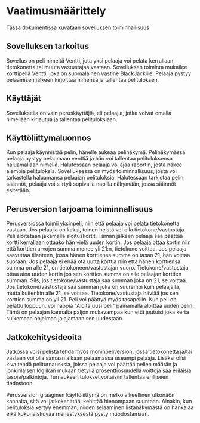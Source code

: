 # Vaatimusmäärittely

Tässä dokumentissa kuvataan sovelluksen toiminnallisuus

## Sovelluksen tarkoitus

Sovellus on peli nimeltä Ventti, jota yksi pelaaja voi pelata kerrallaan tietokonetta tai muuta vastustajaa vastaan.
Sovelluksen toiminta mukailee korttipeliä Ventti, joka on suomalainen vastine BlackJackille. Pelaaja pystyy
pelaamisen jälkeen kirjoittaa nimensä ja tallentaa pelituloksen.

## Käyttäjät

Sovelluksella on vain peruskäyttäjiä, eli pelaajia, jotka voivat omalla nimellään kirjautua ja tallentaa
pelituloksiaan. 


## Käyttöliittymäluonnos

Kun pelaaja käynnistää pelin, hänelle aukeaa pelinäkymä. Pelinäkymässä pelaaja pystyy pelaamaan venttiä ja hän voi
tallentaa pelituloksensa haluamallaan nimellä. Halutessaan pelaaja voi ajaa raportin, josta näkee aiempia pelituloksia. 
Sovelluksessa on myös toiminnallisuus, josta voi tarkastella haluamansa pelaajan pelituloksia. Halutessaan tarkistaa
pelin säännöt, pelaaja voi siirtyä sopivalla napilla näkymään, jossa säännöt esitetään.

## Perusversion tarjoama toiminnallisuus

Perusversiossa toimii yksinpeli, niin että pelaaja voi pelata tietokonetta vastaan. Jos pelaajia on kaksi, toinen
heistä voi olla tietokone/vastustaja. Peli aloitetaan jakamalla aloituskortit. Tämän jälkeen pelaaja saa päättää
kortti kerrallaan ottaako hän vielä uuden kortin. Jos pelaaja ottaa kortin niin että korttien arvojen summa menee yli
21:n, tietokone voittaa. Jos pelaaja saavuttaa tilanteen, jossa hänen korttiensa summa on tasan 21, hän voittaa
suoraan. Jos pelaaja ei enää ota uutta korttia niin että hänen korttiensa summa on alle 21, on tietokoneen/vastustajan
vuoro. Tietokone/vastustaja ottaa aina uuden kortin jos sen korttien summa on alle pelaajan korttien summan. Siis,
jos tietokone/vastustaja saa summan joka on 21, se voittaa. Jos tietokone/vastustaja saa summan joka on suurempi kuin
pelaajalla, mutta kuitenkin alle 21, se voittaa. Tietokone/vastustaja häviää jos sen korttien summa on yli 21. Peli
voi päättyä myös tasapeliin. Kun peli on pelattu loppuun, voi nappia "Aloita uusi peli" painamalla aloittaa uuden
pelin. Tämä on pelaajan kannalta paljon mukavampaa kun että joutuisi joka kerta sulkemaan ohjelman ja ajamaan
sen uudestaan.


## Jatkokehitysideoita	

Jatkossa voisi pelistä tehdä myös moninpeliversion, jossa tietokonetta ja/tai vastaan voi olla samaan aikaan pelaamassa
useampi pelaaja. Lisäksi olisi kiva tehdä peliturnausksia, joissa pelaaja voi päättää pelien määrän ja jonkinlaisen
logiikan mukaan tietyllä prosenttiosuudella voittoja saa erilaisia tasoja/palkintoja. Turnauksen tulokset voitaisiin
tallentaa erilliseen tiedostoon.

Perusversion graaginen käyttöliittymä on melko alkeellinen ulkonäön kannalta, sitä voi jatkokehittää.
kehittää hienompaan suuntaan. Ainakin, kun pelituloksia kertyy enemmän, niiden selaaminen listanäkymästä on hankalaa
eikä kokonaiskuvaa menestyksestä pysty muodostamaan.





